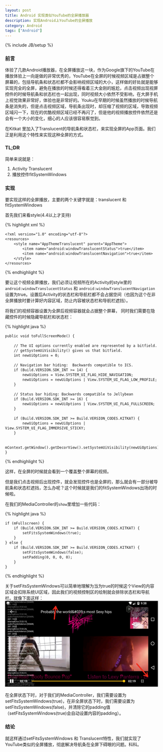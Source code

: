 ```yaml
---
layout: post
title: Android 实现类似YouTube的全屏播放器
description: 实现Android上YouTube的全屏播放
category: Android
tags: ["Android"]
---
```


{% include JB/setup %}

### 前言

体验了几款Android播放器，在全屏播放这一块，作为Google旗下的YouTube在播放体验上一向是做的非常优秀的，YouTube在全屏的时候视频区域是占据整个屏幕的，包括导航条和状态栏都不会影响视频区域的大小，这样做的好处就是能够实现完全的全屏，避免在播放的时候还得看着三大金刚的尴尬，点击视频出现视屏控件的时候导航条和状态栏也一起出现，同时视频大小依然不受影响，在大屏手机上视觉效果非常好，体验也是非常好的。Youku在早期的时候虽然播放的时候导航条是消失的，但是点击视频区域，导航条出现时，却压缩了视频的区域，导致视频区域闪一下，现在的优酷视频区域已经不再闪了，但是他的视频播放控件依然还是会有一个大小的变化，细心的人应该很容易察觉到。

在Kitkat 里加入了Translucent的导航条和状态栏，来实现全屏的App页面。我们正是利用这个特性来实现这种全屏的方式。

### TL;DR

简单来说就是：

1. Activity Translucent
2. 播放控件fitSystemWindows

### 实现

要实现这样的全屏播放，主要的两个关键字就是：translucent 和 fitSystemWindows

首先我们来看style(4.4以上才支持)

{% highlight xml %}
	
	<?xml version="1.0" encoding="utf-8"?>
	<resources>
	    <style name="AppThemeTranslucent" parent="AppTheme">
	        <item name="android:windowTranslucentStatus">true</item>
	        <item name="android:windowTranslucentNavigation">true</item>
	    </style>
	</resources>

{% endhighlight %}

要让这个视频全屏播放，我们必须让视频所在的Activity的style里的`android:windowTranslucentStatus` 和 `android:windowTranslucentNavigation`设置为true。设置后Activity的状态栏和导航栏都不会占据空间（也因为这个在非全屏播放时要计算好内容区域，防止内容被状态栏和导航栏遮挡）。

将我们的视频容器设置为全屏后视频容器就会占据整个屏幕， 同时我们需要在隐藏控件的时候隐藏导航栏和状态栏：

{% highlight java %}

	public void toFullScreenMode() {

        // The UI options currently enabled are represented by a bitfield.
        // getSystemUiVisibility() gives us that bitfield.
        int newUiOptions = 0;

        // Navigation bar hiding:  Backwards compatible to ICS.
        if (Build.VERSION.SDK_INT >= 14) {
            newUiOptions = View.SYSTEM_UI_FLAG_HIDE_NAVIGATION;
            newUiOptions = newUiOptions | View.SYSTEM_UI_FLAG_LOW_PROFILE;
        }

        // Status bar hiding: Backwards compatible to Jellybean
        if (Build.VERSION.SDK_INT >= 16) {
            newUiOptions = newUiOptions | View.SYSTEM_UI_FLAG_FULLSCREEN;
        }

        if (Build.VERSION.SDK_INT >= Build.VERSION_CODES.KITKAT) {
            newUiOptions = newUiOptions | View.SYSTEM_UI_FLAG_IMMERSIVE_STICKY;
        }

        mContext.getWindow().getDecorView().setSystemUiVisibility(newUiOptions);
    }

{% endhighlight %}

这样，在全屏的时候就会看到一个覆盖整个屏幕的视频。

但是我们点击视频后出现控件，就会发现控件也是全屏的，那么就会有一部分被导航条和状态栏遮挡，怎么办呢？这个时候就是我们的fitSystemWindows出场的时候啦。

在我们的MediaController的`show`里增加一些代码：

{% highlight java %}

	if (mFullscreen) {
        if (Build.VERSION.SDK_INT >= Build.VERSION_CODES.KITKAT) {
            setFitsSystemWindows(true);
        }
    } else {
        if (Build.VERSION.SDK_INT >= Build.VERSION_CODES.KITKAT) {
            setFitsSystemWindows(false);
            setPadding(0, 0, 0, 0);
        }
    }

{% endhighlight %}

关于setFitsSystemWindows可以简单地理解为当为true的时候这个View的内容区域会扣除系统UI区域，因此我们的视频控制区的绘制就会排除状态栏和导航栏。就像下面这样：
![全屏状态](https://raw.githubusercontent.com/junyuecao/private-static/master/screenshots1.png)

在全屏状态下时，对于我们的MediaController，我们需要设置为setFitsSystemWindows(true)，在非全屏状态下时，我们需要设置为setFitsSystemWindows(false)，并清除它的padding值（setFitsSystemWindows(true)会自动设置内容的padding）。

### 结论
就这样通过setFitsSystemWindows 和 Translucent特性，我们就实现了YouTube类似的全屏播放，彻底解决导航条在全屏下碍眼的问题。科科。





